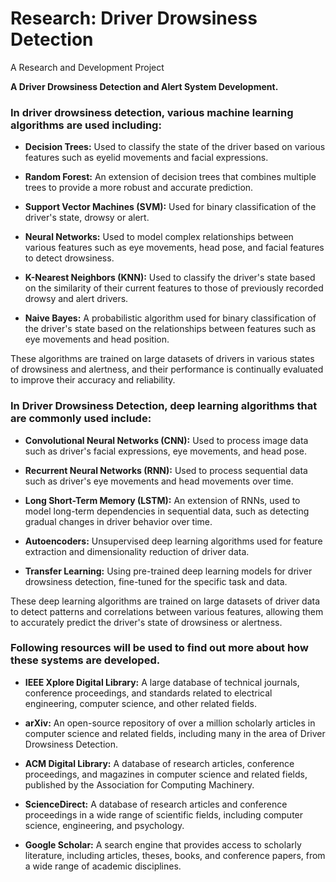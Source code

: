 # Research: Driver Drowsiness Detection
A Research and Development Project

**A Driver Drowsiness Detection and Alert System Development.**

### In driver drowsiness detection, various machine learning algorithms are used including:

* **Decision Trees:** Used to classify the state of the driver based on various features such as eyelid movements and facial expressions.

* **Random Forest:** An extension of decision trees that combines multiple trees to provide a more robust and accurate prediction.

* **Support Vector Machines (SVM):** Used for binary classification of the driver's state, drowsy or alert.

* **Neural Networks:** Used to model complex relationships between various features such as eye movements, head pose, and facial features to detect drowsiness.

* **K-Nearest Neighbors (KNN):** Used to classify the driver's state based on the similarity of their current features to those of previously recorded drowsy and alert drivers.

* **Naive Bayes:** A probabilistic algorithm used for binary classification of the driver's state based on the relationships between features such as eye movements and head position.

These algorithms are trained on large datasets of drivers in various states of drowsiness and alertness, and their performance is continually evaluated to improve their accuracy and reliability.


### In Driver Drowsiness Detection, deep learning algorithms that are commonly used include:

* **Convolutional Neural Networks (CNN):** Used to process image data such as driver's facial expressions, eye movements, and head pose.

* **Recurrent Neural Networks (RNN):** Used to process sequential data such as driver's eye movements and head movements over time.

* **Long Short-Term Memory (LSTM):** An extension of RNNs, used to model long-term dependencies in sequential data, such as detecting gradual changes in driver behavior over time.

* **Autoencoders:** Unsupervised deep learning algorithms used for feature extraction and dimensionality reduction of driver data.

* **Transfer Learning:** Using pre-trained deep learning models for driver drowsiness detection, fine-tuned for the specific task and data.

These deep learning algorithms are trained on large datasets of driver data to detect patterns and correlations between various features, allowing them to accurately predict the driver's state of drowsiness or alertness.



<h3>Following resources will be used to find out more about how these systems are developed.</h3>

* **IEEE Xplore Digital Library:** A large database of technical journals, conference proceedings, and standards related to electrical engineering, computer science, and other related fields.

* **arXiv:** An open-source repository of over a million scholarly articles in computer science and related fields, including many in the area of Driver Drowsiness Detection.

* **ACM Digital Library:** A database of research articles, conference proceedings, and magazines in computer science and related fields, published by the Association for Computing Machinery.

* **ScienceDirect:** A database of research articles and conference proceedings in a wide range of scientific fields, including computer science, engineering, and psychology.

* **Google Scholar:** A search engine that provides access to scholarly literature, including articles, theses, books, and conference papers, from a wide range of academic disciplines.

